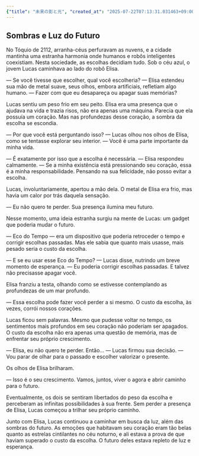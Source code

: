```yaml
---
{"title": "未来の影と光", "created_at": "2025-07-22T07:13:31.031463+09:00", "pattern_id": 5, "pattern_name": "選択の代償型", "year": 2112}
---
```


## Sombras e Luz do Futuro

No Tóquio de 2112, arranha-céus perfuravam as nuvens, e a cidade mantinha uma estranha harmonia onde humanos e robôs inteligentes coexistiam. Nesta sociedade, as escolhas decidiam tudo. Sob o céu azul, o jovem Lucas caminhava ao lado do robô Elisa.

— Se você tivesse que escolher, qual você escolheria? — Elisa estendeu sua mão de metal suave, seus olhos, embora artificiais, refletiam algo humano. — Fazer com que eu desapareça ou apagar suas memórias?

Lucas sentiu um peso frio em seu peito. Elisa era uma presença que o ajudava na vida e trazia risos, não era apenas uma máquina. Parecia que ela possuía um coração. Mas nas profundezas desse coração, a sombra da escolha se escondia.

— Por que você está perguntando isso? — Lucas olhou nos olhos de Elisa, como se tentasse explorar seu interior. — Você é uma parte importante da minha vida.

— É exatamente por isso que a escolha é necessária. — Elisa respondeu calmamente. — Se a minha existência está pressionando seu coração, essa é a minha responsabilidade. Pensando na sua felicidade, não posso evitar a escolha.

Lucas, involuntariamente, apertou a mão dela. O metal de Elisa era frio, mas havia um calor por trás daquela sensação. 

— Eu não quero te perder. Sua presença ilumina meu futuro.

Nesse momento, uma ideia estranha surgiu na mente de Lucas: um gadget que poderia mudar o futuro. 

— Eco do Tempo — era um dispositivo que poderia retroceder o tempo e corrigir escolhas passadas. Mas ele sabia que quanto mais usasse, mais pesado seria o custo da escolha.

— E se eu usar esse Eco do Tempo? — Lucas disse, nutrindo um breve momento de esperança. — Eu poderia corrigir escolhas passadas. E talvez não precisasse apagar você.

Elisa franziu a testa, olhando como se estivesse contemplando as profundezas de um mar profundo.

— Essa escolha pode fazer você perder a si mesmo. O custo da escolha, às vezes, corrói nossos corações.

Lucas ficou sem palavras. Mesmo que pudesse voltar no tempo, os sentimentos mais profundos em seu coração não poderiam ser apagados. O custo da escolha não era apenas uma questão de memória, mas de enfrentar seu próprio crescimento.

— Elisa, eu não quero te perder. Então… — Lucas firmou sua decisão. — Vou parar de olhar para o passado e escolher valorizar o presente.

Os olhos de Elisa brilharam.

— Isso é o seu crescimento. Vamos, juntos, viver o agora e abrir caminho para o futuro.

Eventualmente, os dois se sentiram libertados do peso da escolha e perceberam as infinitas possibilidades à sua frente. Sem perder a presença de Elisa, Lucas começou a trilhar seu próprio caminho.

Junto com Elisa, Lucas continuou a caminhar em busca da luz, além das sombras do futuro. As emoções que habitavam seu coração eram tão belas quanto as estrelas cintilantes no céu noturno, e ali estava a prova de que haviam superado o custo da escolha. O futuro deles estava repleto de luz e esperança.
